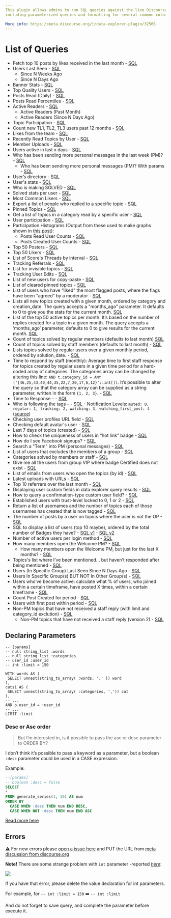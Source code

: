 ```yaml
---
This plugin allows admins to run SQL queries against the live Discourse database, 
including parameterized queries and formatting for several common column types.

More info: https://meta.discourse.org/t/data-explorer-plugin/32566
---
```


# List of Queries

* Fetch top 10 posts by likes received in the last month - [SQL](https://github.com/SidVal/discourse-data-explorer/blob/queries/queries/top-posts-by-likes.sql)
* Users Last Seen - [SQL](https://github.com/SidVal/discourse-data-explorer/blob/queries/queries/users-last-seen.sql)
  + Since N Weeks Ago
  + Since N Days Ago
* Banner Stats - [SQL](https://github.com/SidVal/discourse-data-explorer/blob/queries/queries/banner-stats.sql)
* Top Quality Users - [SQL](https://github.com/SidVal/discourse-data-explorer/blob/queries/queries/top-quality-users.sql)
* Posts Read (Daily) - [SQL](https://github.com/SidVal/discourse-data-explorer/blob/queries/queries/posts-read-daily.sql)
* Posts Read Percentiles - [SQL](https://github.com/SidVal/discourse-data-explorer/blob/queries/queries/posts-read-percentiles.sql)
* Active Readers - [SQL](https://github.com/SidVal/discourse-data-explorer/blob/queries/queries/active-readers.sql)
  + Active Readers (Past Month)
  + Active Readers (Since N Days Ago)
* Topic Participation - [SQL](https://github.com/SidVal/discourse-data-explorer/blob/queries/queries/topic-participation.sql)
* Count new TL1, TL2, TL3 users past 12 months - [SQL](https://github.com/SidVal/discourse-data-explorer/blob/queries/queries/new-users-tl.sql)
* Likes from the team - [SQL](https://github.com/SidVal/discourse-data-explorer/blob/queries/queries/likes-from-the-team.sql)
* Recently Read Topics by User - [SQL](https://github.com/SidVal/discourse-data-explorer/blob/queries/queries/recently-read-topics.sql)
* Member Uploads - [SQL](https://github.com/SidVal/discourse-data-explorer/blob/queries/queries/member-uploads.sql)
* Users active in last x days - [SQL](https://github.com/SidVal/discourse-data-explorer/blob/queries/queries/users-active.sql)
* Who has been sending more personal messages in the last week (PM)? - [SQL](https://github.com/SidVal/discourse-data-explorer/blob/queries/queries/user-most-pm-last-w.sql)
   * Who has been sending more personal messages (PM)? With params - [SQL](https://github.com/SidVal/discourse-data-explorer/blob/queries/queries/user-most-pm.sql)
* User’s directory - [SQL](https://github.com/SidVal/discourse-data-explorer/blob/queries/queries/user-directory.sql)
* User's stats - [SQL](https://github.com/SidVal/discourse-data-explorer/blob/queries/queries/user-stats.sql)
* Who is making SOLVED - [SQL](https://github.com/SidVal/discourse-data-explorer/blob/queries/queries/who-is-marking-solved.sql)
* Solved stats per user - [SQL](https://github.com/SidVal/discourse-data-explorer/blob/queries/queries/solved-stats-per-user.sql)
* Most Common Likers - [SQL](https://github.com/SidVal/discourse-data-explorer/blob/queries/queries/most-common-likers.sql)
* Export a list of people who replied to a specific topic - [SQL](https://github.com/SidVal/discourse-data-explorer/blob/queries/queries/list-users-who-replied-topic.sql)
* Pinned Topics - [SQL](https://github.com/SidVal/discourse-data-explorer/blob/queries/queries/pinned-topics.sql)
* Get a list of topics in a category read by a specific user - [SQL](https://github.com/SidVal/discourse-data-explorer/blob/queries/queries/topics-in-a-category-read-by-user.sql)
* User participation - [SQL](https://github.com/SidVal/discourse-data-explorer/blob/queries/queries/user-participation.sql)
* Participation Histograms (Output from these used to make graphs shown in [this post](https://meta.discourse.org/t/67134/14?u=sidv)): 
  * Posts Read User Counts - [SQL](https://github.com/SidVal/discourse-data-explorer/blob/queries/queries/posts-read-user-counts.sql)
  * Posts Created User Counts - [SQL](https://github.com/SidVal/discourse-data-explorer/blob/queries/queries/posts-created-user-counts.sql)
* Top 50 Posters - [SQL](https://github.com/SidVal/discourse-data-explorer/blob/queries/queries/top-50-posters.sql)
* Top 50 Likers - [SQL](https://github.com/SidVal/discourse-data-explorer/blob/queries/queries/top-50-likers.sql)
* List of Score's Threads by interval - [SQL](https://github.com/SidVal/discourse-data-explorer/blob/queries/queries/score-threads.sql)
* Tracking Referrals - [SQL](https://github.com/SidVal/discourse-data-explorer/blob/queries/queries/tracking-referrals.sql)
* List for invisible topics - [SQL](https://github.com/SidVal/discourse-data-explorer/blob/queries/queries/unlisted-topics.sql)
* Tracking User Edits - [SQL](https://github.com/SidVal/discourse-data-explorer/blob/queries/queries/tracking-user-edits.sql)
* List of new users for copy-paste - [SQL](https://github.com/SidVal/discourse-data-explorer/blob/queries/queries/mentions-for-copy-paste.sql)
* List of cleared pinned topics - [SQL](https://github.com/SidVal/discourse-data-explorer/blob/queries/queries/cleared-pinned-topics.sql)
* List of users who have “liked” the most flagged posts, where the flags have been “agreed” by a moderator - [SQL](https://github.com/SidVal/discourse-data-explorer/blob/queries/queries/identify-likers-flagged-posts.sql)
* Lists all new topics created with a given month, ordered by category and creation_date. The query accepts a "months_ago" parameter. It defaults to 0 to give you the stats for the current month. [SQL](https://github.com/SidVal/discourse-data-explorer/blob/queries/queries/new-topics-by-category-date.sql)
* List of the top 50 active topics per month. It’s based on the number of replies created for a topic in a given month. The query accepts a ‘months_ago’ parameter, defaults to 0 to give results for the current month. [SQL](https://github.com/SidVal/discourse-data-explorer/blob/queries/queries/top-50-active-topics.sql)
* Count of topics solved by regular members (defaults to last month) [SQL](https://github.com/SidVal/discourse-data-explorer/blob/queries/queries/count-topics-solved.sql)
* Count of topics solved by staff members (defaults to last month) - [SQL](https://github.com/SidVal/discourse-data-explorer/blob/queries/queries/count-topics-solved-staff.sql)
* Lists topics solved by regular users over a given monthly period, ordered by solution_date. - [SQL](https://github.com/SidVal/discourse-data-explorer/blob/queries/queries/lists-topics-solved-date.sql)
* Time to respond by staff (monthly): Average time to first staff response for topics created by regular users in a given time period for a hard-coded array of categories. The categories array can be changed by altering this line: `AND t.category_id = ANY ('{46,25,43,40,44,35,22,7,20,17,6,12}'::int[])`. It’s possible to alter the query so that the category array can be supplied as a string parameter, written in the form `{1, 2, 3}`. - [SQL](https://github.com/SidVal/discourse-data-explorer/blob/queries/queries/time-respond-staff.sql)
* Time to Response - - [SQL](https://github.com/SidVal/discourse-data-explorer/blob/queries/queries/time-to-response.sql)
* Who is following the tags - - [SQL](https://github.com/SidVal/discourse-data-explorer/blob/queries/queries/who-following-tags.sql) - Notification Levels: `muted: 0, regular: 1, tracking: 2, watching: 3, watching_first_post: 4` ([source](https://github.com/discourse/discourse/blob/master/lib/notification_levels.rb#L3-L7)) 
* Checking user profiles URL field - [SQL](https://github.com/SidVal/discourse-data-explorer/blob/queries/queries/check-url-user-profile.sql)
* Checking default avatar's user  - [SQL](https://github.com/SidVal/discourse-data-explorer/blob/queries/queries/check-avatar-user-profile.sql)
* Last 7 days of topics (created) - [SQL](https://github.com/SidVal/discourse-data-explorer/blob/queries/queries/list-topics-week.sql)
* How to check the uniqueness of users in “hot link” badge - [SQL](https://github.com/SidVal/discourse-data-explorer/blob/queries/queries/hot-link.sql)
* How do I see Facebook signups? - [SQL](https://github.com/SidVal/discourse-data-explorer/blob/queries/queries/facebook-signups.sql)
* Search a "Term" into PM (personal messages) - [SQL](https://github.com/SidVal/discourse-data-explorer/blob/queries/queries/search-term-pm.sql)
* List of users that excludes the members of a group - [SQL](https://github.com/SidVal/discourse-data-explorer/blob/queries/queries/excludes-members-group.sql)
* Categories solved by members or staff - [SQL](https://github.com/SidVal/discourse-data-explorer/blob/queries/queries/categories-solved-by.sql)
* Give me all the users from group VIP where badge Certified does not exist - [SQL](https://github.com/SidVal/discourse-data-explorer/blob/queries/queries/users-from-group-without-badge.sql)
* List of emails from users who open the topics (by id) - [SQL](https://github.com/SidVal/discourse-data-explorer/blob/queries/queries/emails-users-by-topic)
* Latest uploads with URLs - [SQL](https://github.com/SidVal/discourse-data-explorer/blob/queries/queries/uploads-urls.sql)
* Top 10 referrers over the last month - [SQL](https://github.com/SidVal/discourse-data-explorer/blob/queries/queries/top-10-referrers.sql)
* Displaying user custom fields in data explorer query results - [SQL](https://github.com/SidVal/discourse-data-explorer/blob/queries/queries/displaying-user-custom-fields.sql)
* How to query a confirmation-type custom user field? - [SQL](https://github.com/SidVal/discourse-data-explorer/blob/queries/queries/users-custom-user-field.sql)
* Established users with trust-level locked to 0, 1 or 2 - [SQL](https://github.com/SidVal/discourse-data-explorer/blob/queries/queries/trust-level-locked.sql)
* Return a list of usernames and the number of topics each of those usernames has created that is now tagged - [SQL](https://github.com/SidVal/discourse-data-explorer/blob/queries/queries/usernames-tagname.sql)
* The number of posts by a user on topics where the user is not the OP - [SQL](https://github.com/SidVal/discourse-data-explorer/blob/queries/queries/posts-where-user-not-op.sql)
* SQL to display a list of users (top 10 maybe), ordered by the total number of Badges they have? - [SQL v1](https://github.com/SidVal/discourse-data-explorer/blob/queries/queries/top-users-by-badges-v1.sql) - [SQL v2](https://github.com/SidVal/discourse-data-explorer/blob/queries/queries/top-users-by-badges-v2.sql)
* Number of active users per login method - [SQL](https://github.com/SidVal/discourse-data-explorer/blob/queries/queries/active-users-per-login-method.sql)
* How many members open the Welcome PM? - [SQL](https://github.com/SidVal/discourse-data-explorer/blob/queries/queries/count-members-open-welcome-pm.sql)
  * How many members open the Welcome PM, but just for the last X months? - [SQL](https://github.com/SidVal/discourse-data-explorer/blob/queries/queries/members-open-welcome-pm-for-month.sql)
* Topics's list where I’ve been mentioned… but haven’t responded after being mentioned - [SQL](https://github.com/SidVal/discourse-data-explorer/blob/queries/queries/topic-list-where-mention-user.sql)
* Users (In Specific Group) Last Seen Since N Days Ago - [SQL](https://github.com/SidVal/discourse-data-explorer/blob/queries/queries/users-in-group-last-seen.sql)
* Users In Specific Group(s) BUT NOT In Other Group(s) - [SQL](https://github.com/SidVal/discourse-data-explorer/blob/queries/queries/users-group-not-in-other-groups.sql)
* Users who’ve become active: calculate what % of users, who joined within a certain timeframe, have posted X times, within a certain timeframe - [SQL](https://github.com/SidVal/discourse-data-explorer/blob/queries/queries/percent-users-posted.sql)
* Count Post Created for period - [SQL](https://github.com/SidVal/discourse-data-explorer/blob/queries/queries/post-created-for-period.sql)
* Users with first post within period - [SQL](https://github.com/SidVal/discourse-data-explorer/blob/queries/queries/users-first-post-period.sql)
* Non-PM topics that have not received a staff reply (with limit and category_id exclution) - [SQL](https://github.com/SidVal/discourse-data-explorer/blob/queries/queries/topics-not-received-staff-reply.sql)
   * Non-PM topics that have not received a staff reply (version 2) - [SQL](https://github.com/SidVal/discourse-data-explorer/blob/queries/queries/topics-not-received-staff-reply-2.sql)

<!---
* [SQL]()
* [SQL]()
* [SQL]()
-->

## Declaring Parameters

```
-- [params]
-- null string_list :words
-- null string_list :categories
-- user_id :user_id
-- int :limit = 150

WITH words AS (
 SELECT unnest(string_to_array( :words, ',' )) word
),
cats1 AS (
 SELECT unnest(string_to_array( :categories, ',')) cat
),
-- ...
AND p.user_id = :user_id
-- ...
LIMIT :limit
```

### Desc or Asc order

>But I’m interested in, is it possible to pass the asc or desc parameter to ORDER BY?

I don’t think it’s possible to pass a keyword as a parameter, but a boolean `:desc` parameter could be used in a CASE expression.

Example:

```sql
--[params]
-- boolean :desc = false
SELECT
*
FROM generate_series(1, 10) AS num
ORDER BY
  CASE WHEN :desc THEN num END DESC,
  CASE WHEN NOT :desc THEN num END ASC
```

[Read more here](https://meta.discourse.org/t/what-cool-data-explorer-queries-have-you-come-up-with/43516/183?u=sidv)

## Errors
:warning: For new errors please [open a issue here](https://github.com/SidVal/discourse-data-explorer/issues) and PUT the URL from [meta discussion from discourse.org](https://meta.discourse.org)

**Note!** There are some strange problem with `int` parameter -reported _[here](https://meta.discourse.org/t/strange-problem-with-data-explorer/57751?u=sidv)_:

[![](https://meta-s3-cdn.global.ssl.fastly.net/original/3X/8/9/890aed880946c4bdb02f7af0f585dea8c6e6aa86.png)](https://meta.discourse.org/t/strange-problem-with-data-explorer/57751?u=sidv)

If you have that error, please delete the value declaration for int parameters.

For example, for 
`-- int :limit = 150` :arrow_right: `-- int :limit` 

And do not forget to save query, and complete the parameter before execute it.

